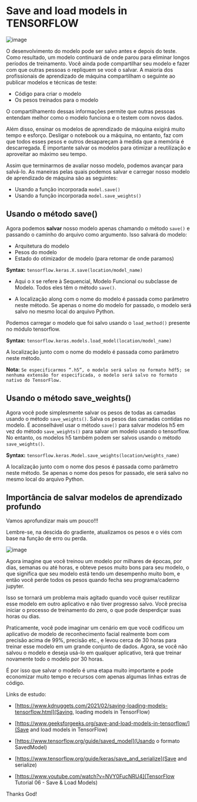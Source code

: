 # Save and load models in TENSORFLOW

![image](https://user-images.githubusercontent.com/69597971/155243520-5f8e74cf-b0b7-4cce-bd58-476cdb9f6498.png)

O desenvolvimento do modelo pode ser salvo antes e depois do teste. Como resultado, um modelo continuará de onde parou para eliminar longos períodos de treinamento. Você ainda pode compartilhar seu modelo e fazer com que outras pessoas o repliquem se você o salvar. A maioria dos profissionais de aprendizado de máquina compartilham o seguinte ao publicar modelos e técnicas de teste:

* Código para criar o modelo
* Os pesos treinados para o modelo

O compartilhamento dessas informações permite que outras pessoas entendam melhor como o modelo funciona e o testem com novos dados.

Além disso, ensinar os modelos de aprendizado de máquina exigirá muito tempo e esforço. Desligar o notebook ou a máquina, no entanto, faz com que todos esses pesos e outros desapareçam à medida que a memória é descarregada. É importante salvar os modelos para otimizar a reutilização e aproveitar ao máximo seu tempo.

Assim que terminarmos de avaliar nosso modelo, podemos avançar para salvá-lo. As maneiras pelas quais podemos salvar e carregar nosso modelo de aprendizado de máquina são as seguintes:

* Usando a função incorporada ``model.save()``
* Usando a função incorporada ``model.save_weights()``

## Usando o método save()

Agora podemos **salvar** nosso modelo apenas chamando o método ``save()`` e passando o caminho do arquivo como argumento. Isso salvará do modelo:

* Arquitetura do modelo
* Pesos do modelo
* Estado do otimizador de modelo (para retomar de onde paramos)

**Syntax:** ``tensorflow.keras.X.save(location/model_name)``

* Aqui o ``X`` se refere à Sequencial, Modelo Funcional ou subclasse de Modelo. Todos eles têm o método ``save()``.
 
* A localização along com o nome do modelo é passada como parâmetro neste método. Se apenas o nome do modelo for passado, o modelo será salvo no mesmo local do arquivo Python. 

Podemos carregar o modelo que foi salvo usando o ``load_method()`` presente no módulo tensorflow.

**Syntax:** ``tensorflow.keras.models.load_model(location/model_name)``

A localização junto com o nome do modelo é passada como parâmetro neste método.

**Nota:** ``Se especificarmos “.h5”, o modelo será salvo no formato hdf5; se nenhuma extensão for especificada, o modelo será salvo no formato nativo do TensorFlow.``


## Usando o método save_weights()

Agora você pode simplesmente salvar os pesos de todas as camadas usando o método ``save_weights()``. Salva os pesos das camadas contidas no modelo. É aconselhável usar o método ``save()`` para salvar modelos h5 em vez do método ``save_weights()`` para salvar um modelo usando o tensorflow. No entanto, os modelos h5 também podem ser salvos usando o método ``save_weights()``.

**Syntax:** ``tensorflow.keras.Model.save_weights(location/weights_name)``

A localização junto com o nome dos pesos é passada como parâmetro neste método. Se apenas o nome dos pesos for passado, ele será salvo no mesmo local do arquivo Python.


## Importância de salvar modelos de aprendizado profundo

Vamos aprofundizar mais um pouco!!!

Lembre-se, na descida do gradiente, atualizamos os pesos e o viés com base na função de erro ou perda.

![image](https://user-images.githubusercontent.com/69597971/155252626-5d3b4209-cb13-458d-a674-0c5e9d544d0a.png)

Agora imagine que você treinou um modelo por milhares de épocas, por dias, semanas ou até horas, e obteve pesos muito bons para seu modelo, o que significa que seu modelo está tendo um desempenho muito bom, e então você perde todos os pesos quando fecha seu programa/caderno jupyter.

Isso se tornará um problema mais agitado quando você quiser reutilizar esse modelo em outro aplicativo e não tiver progresso salvo. Você precisa iniciar o processo de treinamento do zero, o que pode desperdiçar suas horas ou dias.

Praticamente, você pode imaginar um cenário em que você codificou um aplicativo de modelo de reconhecimento facial realmente bom com precisão acima de 99%, precisão etc., e levou cerca de 30 horas para treinar esse modelo em um grande conjunto de dados. Agora, se você não salvou o modelo e deseja usá-lo em qualquer aplicativo, terá que treinar novamente todo o modelo por 30 horas.

É por isso que salvar o modelo é uma etapa muito importante e pode economizar muito tempo e recursos com apenas algumas linhas extras de código.

Links de estudo:

* [https://www.kdnuggets.com/2021/02/saving-loading-models-tensorflow.html](Saving, loading models in TensorFlow)

* [https://www.geeksforgeeks.org/save-and-load-models-in-tensorflow/](Save and load models in TensorFlow)

* [https://www.tensorflow.org/guide/saved_model](Usando o formato SavedModel)

* [https://www.tensorflow.org/guide/keras/save_and_serialize](Save and serialize)

* [https://www.youtube.com/watch?v=NVY0FucNRU4](TensorFlow Tutorial 06 - Save & Load Models)






Thanks God!
